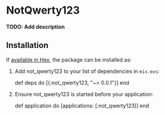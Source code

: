 # NotQwerty123

**TODO: Add description**

## Installation

If [available in Hex](https://hex.pm/docs/publish), the package can be installed as:

  1. Add not_qwerty123 to your list of dependencies in `mix.exs`:

        def deps do
          [{:not_qwerty123, "~> 0.0.1"}]
        end

  2. Ensure not_qwerty123 is started before your application:

        def application do
          [applications: [:not_qwerty123]]
        end
